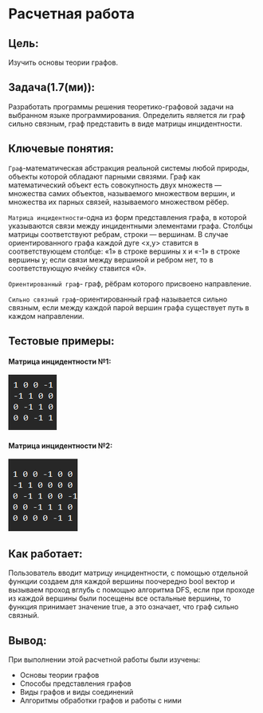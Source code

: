 # Расчетная работа 
## Цель:
Изучить основы теории графов.

## Задача(1.7(ми)):
Разработать программы решения теоретико-графовой задачи на выбранном языке программирования. Определить является ли граф сильно связным,
граф представить в виде матрицы инцидентности.

## Ключевые понятия:
`Граф`-математическая абстракция реальной системы любой природы, объекты которой обладают парными связями. 
Граф как математический объект есть совокупность двух множеств — множества самих объектов, называемого множеством вершин, 
и множества их парных связей, называемого множеством рёбер.

`Матрица инцидентности`-одна из форм представления графа, в которой указываются связи между инцидентными элементами графа.
Столбцы матрицы соответствуют ребрам, строки — вершинам. 
В случае ориентированного графа каждой дуге <x,y> ставится в соответствующем столбце:
«1» в строке вершины x и «-1» в строке вершины y; если связи между вершиной и ребром нет, то в соответствующую ячейку ставится «0».

`Ориентированный граф`- граф, рёбрам которого присвоено направление.

`Сильно связный граф`-ориентированный граф называется сильно связным, если между каждой парой вершин графа существует путь в каждом направлении.

## Тестовые примеры:
#### Матрица инцидентности №1:
![image](Images/Матрица1.png)

#### Матрица инцидентности №2:
![image](Images/Матрица2.png)

## Как работает:
Пользователь вводит матрицу инцидентности, с помощью отдельной функции создаем для каждой вершины поочередно bool
вектор и вызываем проход вглубь с помощью алгоритма DFS, если при проходе из каждой вершины были посещены все остальные вершины, то функция принимает значение true, а это означает, что граф сильно связный.

## Вывод:
При выполнении этой расчетной работы были изучены:

- Основы теории графов
- Способы представления графов
- Виды графов и виды соединений
- Алгоритмы обработки графов и работы с ними


